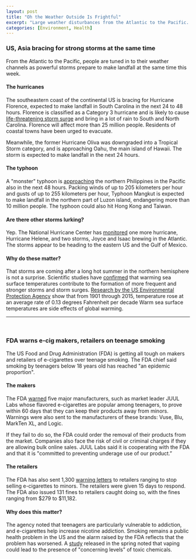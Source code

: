 ```yaml
---
layout: post
title: "Oh the Weather Outside Is Frightful"
excerpt: "Large weather disturbances from the Atlantic to the Pacific. FDA goes after e-cigarette makers, retailers."
categories: [Environment, Health]
---
```


### US, Asia bracing for strong storms at the same time

From the Atlantic to the Pacific, people are tuned in to their weather channels as powerful storms prepare to make landfall at the same time this week.

#### The hurricanes

The southeastern coast of the continental US is bracing for Hurricane Florence, expected to make landfall in South Carolina in the next 24 to 48 hours. Florence is classified as a Category 3 hurricane and is likely to cause <a href="https://www.nhc.noaa.gov/text/refresh/MIATCPAT1+shtml/122354.shtml" target="_blank">life-threatening storm surge</a> and bring in a lot of rain to South and North Carolina. Florence will affect more than 25 million people. Residents of coastal towns have been urged to evacuate.

Meanwhile, the former Hurricane Oliva was downgraded into a Tropical Storm category, and is approaching Oahu, the main island of Hawaii. The storm is expected to make landfall in the next 24 hours.

#### The typhoon

A "monster" typhoon is <a href="https://www.aljazeera.com/news/2018/09/philippines-10-million-people-path-mangkhut-180912120933417.html" target="_blank">approaching</a> the northern Philippines in the Pacific also in the next 48 hours. Packing winds of up to 205 kilometers per hour and gusts of up to 255 kilometers per hour, Typhoon Mangkut is expected to make landfall in the northern part of Luzon island, endangering more than 10 million people. The typhoon could also hit Hong Kong and Taiwan.

#### Are there other storms lurking?

Yep. The National Hurricane Center has <a href="https://www.nhc.noaa.gov/cyclones/" target="_blank"> monitored</a> one more hurricane, Hurricane Helene, and two storms, Joyce and Isaac brewing in the Atlantic. The storms appear to be heading to the eastern US and the Gulf of Mexico.

#### Why do these matter?

That storms are coming after a long hot summer in the northern hemisphere is not a surprise. Scientific studies have <a href="https://www.gfdl.noaa.gov/global-warming-and-hurricanes/" target="_blank">confirmed</a> that warming sea surface temperatures contribute to the formation of more frequent and stronger storms and storm surges. <a href="https://www.epa.gov/climate-indicators/climate-change-indicators-sea-surface-temperature" target="_blank">Research by the US Environmental Protection Agency</a> show that from 1901 through 2015, temperature rose at an average rate of 0.13 degrees Fahrenheit per decade Warm sea surface temperatures are side effects of global warming.

* * *
<br />

### FDA warns e-cig makers, retailers on teenage smoking

The US Food and Drug Administration (FDA) is getting all tough on makers and retailers of e-cigarettes over teenage smoking. The FDA chief said smoking by teenagers below 18 years old has reached "an epidemic proportion".

#### The makers

The FDA <a href="https://www.fda.gov/NewsEvents/Newsroom/PressAnnouncements/ucm620184.htm" target="_blank">warned</a> five major manufacturers, such as market leader JUUL Labs whose flavored e-cigarettes are popular among teenagers, to prove within 60 days that they can keep their products away from minors. Warnings were also sent to the manufacturers of these brands: Vuse, Blu, MarkTen XL, and Logic.

If they fail to do so, the FDA could order the removal of their products from the market. Companies also face the risk of civil or criminal charges if they are allowing bulk online sales. JUUL Labs said it is cooperating with the FDA and that it is "committed to preventing underage use of our product.”

#### The retailers

The FDA has also sent 1,300 <a href="https://www.fda.gov/downloads/TobaccoProducts/NewsEvents/UCM620215.pdf" target="_blank">warning letters</a> to retailers ranging to stop selling e-cigarettes to minors. The retailers were given 15 days to respond. The FDA also issued 131 fines to retailers caught doing so, with the fines ranging from $279 to $11,182.

#### Why does this matter?

The agency noted that teenagers are particularly vulnerable to addiction, and e-cigarettes help increase nicotine addiction. Smoking remains a public health problem in the US and the alarm raised by the FDA reflects that the problem has worsened. A <a href="https://abcnews.go.com/Health/teens-cigarettes-show-evidence-toxic-chemicals-smokers-study/story?id=53537714" target="_blank">study</a> released in the spring noted that vaping could lead to the presence of "concerning levels" of toxic chemicals.
